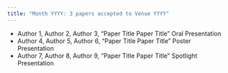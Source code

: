 ```yaml
---
title: "Month YYYY: 3 papers accepted to Venue YYYY"
---
```

* Author 1, Author 2, Author 3, “Paper Title Paper Title” Oral Presentation
* Author 4, Author 5, Author 6, “Paper Title Paper Title” Poster Presentation
* Author 7, Author 8, Author 9, “Paper Title Paper Title” Spotlight Presentation
